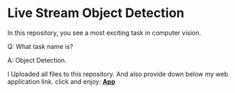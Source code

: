 # Live Stream Object Detection
In this repository, you see a most exciting task in computer vision.

Q: What task name is? 

A: Object Detection.

I Uploaded all files to this repository. And also provide down below my web application link. click and enjoy: [**App**](https://livestreamobjectdetectionwithchi.streamlit.app/)

